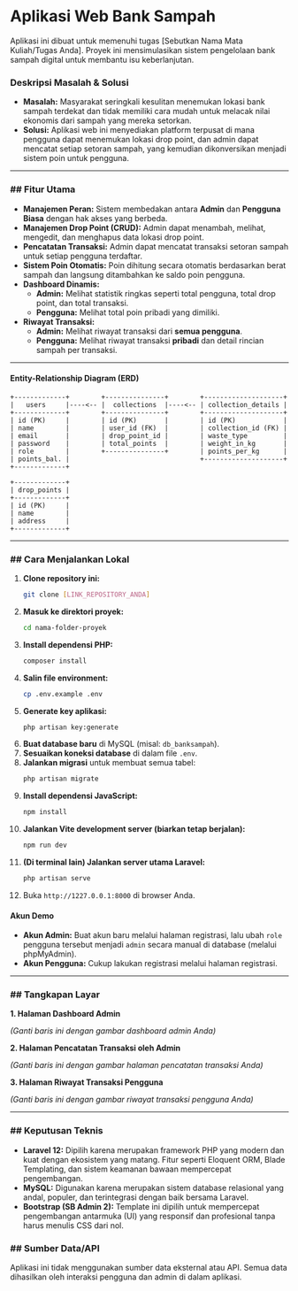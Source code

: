 # Aplikasi Web Bank Sampah
Aplikasi ini dibuat untuk memenuhi tugas [Sebutkan Nama Mata Kuliah/Tugas Anda]. Proyek ini mensimulasikan sistem pengelolaan bank sampah digital untuk membantu isu keberlanjutan.

### Deskripsi Masalah & Solusi

* **Masalah:** Masyarakat seringkali kesulitan menemukan lokasi bank sampah terdekat dan tidak memiliki cara mudah untuk melacak nilai ekonomis dari sampah yang mereka setorkan.
* **Solusi:** Aplikasi web ini menyediakan platform terpusat di mana pengguna dapat menemukan lokasi drop point, dan admin dapat mencatat setiap setoran sampah, yang kemudian dikonversikan menjadi sistem poin untuk pengguna.

---

### ## Fitur Utama

* **Manajemen Peran:** Sistem membedakan antara **Admin** dan **Pengguna Biasa** dengan hak akses yang berbeda.
* **Manajemen Drop Point (CRUD):** Admin dapat menambah, melihat, mengedit, dan menghapus data lokasi drop point.
* **Pencatatan Transaksi:** Admin dapat mencatat transaksi setoran sampah untuk setiap pengguna terdaftar.
* **Sistem Poin Otomatis:** Poin dihitung secara otomatis berdasarkan berat sampah dan langsung ditambahkan ke saldo poin pengguna.
* **Dashboard Dinamis:**
    * **Admin:** Melihat statistik ringkas seperti total pengguna, total drop point, dan total transaksi.
    * **Pengguna:** Melihat total poin pribadi yang dimiliki.
* **Riwayat Transaksi:**
    * **Admin:** Melihat riwayat transaksi dari **semua pengguna**.
    * **Pengguna:** Melihat riwayat transaksi **pribadi** dan detail rincian sampah per transaksi.

---

#### Entity-Relationship Diagram (ERD)

```text
+-------------+        +---------------+        +--------------------+
|   users     |----<-- |  collections  |----<-- | collection_details |
+-------------+        +---------------+        +--------------------+
| id (PK)     |        | id (PK)       |        | id (PK)            |
| name        |        | user_id (FK)  |        | collection_id (FK) |
| email       |        | drop_point_id |        | waste_type         |
| password    |        | total_points  |        | weight_in_kg       |
| role        |        +---------------+        | points_per_kg      |
| points_bal. |                                 +--------------------+
+-------------+

+-------------+
| drop_points |
+-------------+
| id (PK)     |
| name        |
| address     |
+-------------+
```
---

### ## Cara Menjalankan Lokal

1.  **Clone repository ini:**
    ```bash
    git clone [LINK_REPOSITORY_ANDA]
    ```
2.  **Masuk ke direktori proyek:**
    ```bash
    cd nama-folder-proyek
    ```
3.  **Install dependensi PHP:**
    ```bash
    composer install
    ```
4.  **Salin file environment:**
    ```bash
    cp .env.example .env
    ```
5.  **Generate key aplikasi:**
    ```bash
    php artisan key:generate
    ```
6.  **Buat database baru** di MySQL (misal: `db_banksampah`).
7.  **Sesuaikan koneksi database** di dalam file `.env`.
8.  **Jalankan migrasi** untuk membuat semua tabel:
    ```bash
    php artisan migrate
    ```
9.  **Install dependensi JavaScript:**
    ```bash
    npm install
    ```
10. **Jalankan Vite development server (biarkan tetap berjalan):**
    ```bash
    npm run dev
    ```
11. **(Di terminal lain) Jalankan server utama Laravel:**
    ```bash
    php artisan serve
    ```
12. Buka `http://1227.0.0.1:8000` di browser Anda.

#### Akun Demo
* **Akun Admin:** Buat akun baru melalui halaman registrasi, lalu ubah `role` pengguna tersebut menjadi `admin` secara manual di database (melalui phpMyAdmin).
* **Akun Pengguna:** Cukup lakukan registrasi melalui halaman registrasi.

---

### ## Tangkapan Layar

**1. Halaman Dashboard Admin**

*(Ganti baris ini dengan gambar dashboard admin Anda)*

**2. Halaman Pencatatan Transaksi oleh Admin**

*(Ganti baris ini dengan gambar halaman pencatatan transaksi Anda)*

**3. Halaman Riwayat Transaksi Pengguna**

*(Ganti baris ini dengan gambar riwayat transaksi pengguna Anda)*

---

### ## Keputusan Teknis

* **Laravel 12:** Dipilih karena merupakan framework PHP yang modern dan kuat dengan ekosistem yang matang. Fitur seperti Eloquent ORM, Blade Templating, dan sistem keamanan bawaan mempercepat pengembangan.
* **MySQL:** Digunakan karena merupakan sistem database relasional yang andal, populer, dan terintegrasi dengan baik bersama Laravel.
* **Bootstrap (SB Admin 2):** Template ini dipilih untuk mempercepat pengembangan antarmuka (UI) yang responsif dan profesional tanpa harus menulis CSS dari nol.

### ## Sumber Data/API

Aplikasi ini tidak menggunakan sumber data eksternal atau API. Semua data dihasilkan oleh interaksi pengguna dan admin di dalam aplikasi.





